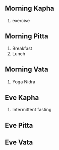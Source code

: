 

## Morning Kapha
1. exercise



## Morning Pitta
1. Breakfast
2. Lunch


## Morning Vata
1. Yoga Nidra


## Eve Kapha
1. Intermittent fasting



## Eve Pitta


## Eve Vata